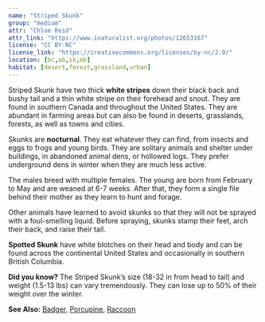 ```yaml
---
name: "Striped Skunk"
group: "medium"
attr: "Chloe Reid"
attr_link: "https://www.inaturalist.org/photos/12653167"
license: "CC BY-NC"
license_link: "https://creativecommons.org/licenses/by-nc/2.0/"
location: [bc,ab,sk,mb]
habitat: [desert,forest,grassland,urban]
---
```

Striped Skunk have two thick **white stripes** down their black back and bushy tail and a thin white stripe on their forehead and snout. They are found in southern Canada and throughout the United States. They are abundant in farming areas but can also be found in deserts, grasslands, forests, as well as towns and cities.

Skunks are **nocturnal**. They eat whatever they can find, from insects and eggs to frogs and young birds. They are solitary animals and shelter under buildings, in abandoned animal dens, or hollowed logs. They prefer underground dens in winter when they are much less active.

The males breed with multiple females. The young are born from February to May and are weaned at 6-7 weeks. After that, they form a single file behind their mother as they learn to hunt and forage.

Other animals have learned to avoid skunks so that they will not be sprayed with a foul-smelling liquid. Before spraying, skunks stamp their feet, arch their back, and raise their tail.

**Spotted Skunk** have white blotches on their head and body and can be found across the continental United States and occasionally in southern British Columbia.

**Did you know?** The Striped Skunk’s size (18-32 in from head to tail) and weight (1.5-13 lbs) can vary tremendously. They can lose up to 50% of their weight over the winter.

<!-- generated, do not edit -->
**See Also:**
[Badger](/{{section}}/badger),
[Porcupine](/{{section}}/porcupine),
[Raccoon](/{{section}}/raccoon)
